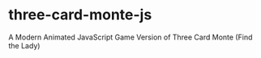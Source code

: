 # three-card-monte-js
A Modern Animated JavaScript Game Version of Three Card Monte (Find the Lady)
